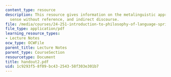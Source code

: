 ```yaml
---
content_type: resource
description: This resource gives information on the metalinguistic approach to identity,
  sense without reference, and indirect discourse.
file: /media/courses/24-251-introduction-to-philosophy-of-language-spring-2005/1c9293f58f09bc43254358f303e301b7_handout2.pdf
file_type: application/pdf
learning_resource_types:
- Lecture Notes
ocw_type: OCWFile
parent_title: Lecture Notes
parent_type: CourseSection
resourcetype: Document
title: handout2.pdf
uid: 1c9293f5-8f09-bc43-2543-58f303e301b7
---
```

